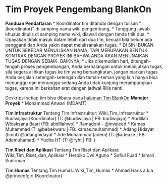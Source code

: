 # Tim Proyek Pengembang BlankOn

**Panduan Pendaftaran**
    * Koordinator tim ditandai dengan tulisan "(koordinator)" di samping nama wiki pengembang,
    * Tanggung jawab khusus ditulis di samping nama wiki, diawali dengan tanda titik dua,
    * Upayakan tidak masuk dalam lebih dari dua tim, kecuali bila belum ada pengganti dan Anda yakin dapat melaksanakan tugas,
    * DI SINI BUKAN UNTUK SEKEDAR MENULISKAN NAMA, TAPI MERUPAKAN BENTUK KONTRAK DENGAN PROYEK INI BAHWA ANDA AKAN MENUNAIKAN TUGAS DENGAN SEBAIK-
      BAIKNYA,
    * Jika dikemudian hari, ditengah-tengah proses pengembangan, Anda berhalangan untuk melanjutkan tugas, sila segera alihkan tugas ke tim
      yang bersangkutan, jangan biarkan tugas Anda berjalan setengah-setengah dan teman-teman yang lain hanya bisa menunggu dan menunggu sedang Anda
      tidak kunjung merampungkan tugas, karena ini berkaitan erat dengan jadwal Rilis nanti.

Deskripsi setiap tim bisa dibaca pada [halaman Tim BlankOn](/TimBlankOn.md)
**Manajer Proyek**
    * Mohammad Anwari (MDAMT)

**Tim Infrastruktur**
     Tentang Tim Infrastruktur: Wiki_Tim_Infrastruktur
    * Budiwijaya (Koordinator) (T: @budiwijaya | FB: budiwijaya)
    * Abdillah Wicaksana Basri (FB: abdillahwb)
    * Ramadoni - @invaleed
    * Kamas Muhammad (T: @bebekwaru | FB: kamas.muhammad)
    * Adang Hidayat (timut) @adanghidayat
    * Ade Muhammad (adem) (T: @adeaze | FB: Ademuhamad)
    * Yudha HT (T: @ryht | FB: )

**Tim Riset dan Aplikasi**
     Tentang Tim Riset dan Aplikasi: Wiki_Tim_Riset_dan_Aplikasi
    * Herpiko Dwi Aguno
    * Sofiul Fuad
    * Ismail Sudirman

**Tim Humas**
     Tentang Tim Humas: Wiki_Tim_Humas
    * Ahmad Haris a.k.a @princeofgiri (Koordinator)

